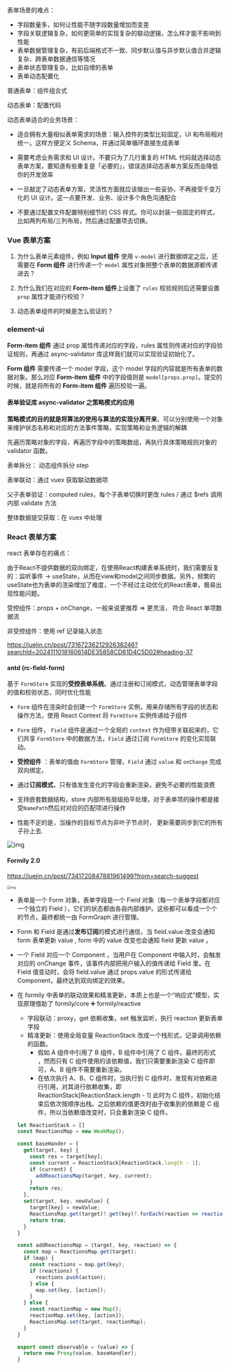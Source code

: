 表单场景的难点：

- 字段数量多，如何让性能不随字段数量增加而变差
- 字段关联逻辑复杂，如何更简单的实现复杂的联动逻辑，怎么样才能不影响到性能
- 表单数据管理复杂，有前后端格式不一致、同步默认值与异步默认值合并逻辑复杂、跨表单数据通信等情况
- 表单状态管理复杂，比如自增的表单
- 表单动态配置化



普通表单：组件组合式

动态表单：配置代码

动态表单适合的业务场景：

- 适合拥有大量相似表单需求的场景：输入控件的类型比较固定，UI 和布局相对统一。这样方便定义 Schema，并通过简单循环直接生成表单

- 需要考虑业务需求和 UI 设计。不要只为了几行重复的 HTML 代码就选择动态表单方案，要知道有些重复是「必要的」，错误选择动态表单方案反而会降低你的开发效率

- 一旦敲定了动态表单方案，灵活性方面就应该做出一些妥协，不再接受千变万化的 UI 设计。这一点要开发、业务、设计多个角色沟通配合

- 不要通过配置文件配置特别细节的 CSS 样式。你可以封装一些固定的样式，比如两列布局/三列布局，然后通过配置项去切换。

  

### Vue 表单方案

1. 为什么表单元素组件，例如 **Input 组件** 使用 `v-model` 进行数据绑定之后，还需要在 **Form 组件** 进行传递一个 `model` 属性对象把整个表单的数据源都传递进去？

2. 为什么我们在对应的 **Form-item 组件**上设置了 `rules` 校验规则后还需要设置 `prop` 属性才能进行校验？

3. 动态表单组件的时候是怎么验证的？




### element-ui

 **Form-item 组件** 通过 prop 属性传递对应的字段，rules 属性则传递对应的字段验证规则，再通过 async-validator 库这样我们就可以实现验证初始化了。

**Form 组件** 需要传递一个 model 字段，这个 model 字段的内容就是所有表单的数据对象。那么对应 **Form-item 组件** 中的字段值则是 `model[props.prop]`。提交的时候，就是将所有的 **Form-item 组件** 遍历校验一遍。



#### 表单验证库 async-validator 之策略模式的应用

**策略模式的目的就是将算法的使用与算法的实现分离开来**，可以分别使用一个对象来维护状态名称和对应的方法事件策略，实现策略和业务逻辑的解耦

先遍历策略对象的字段，再遍历字段中的策略数组，再执行具体策略规则对象的 validator 函数。



表单拆分：<component is="xxx" />  动态组件拆分 step

表单联动：通过 vuex 获取联动数据项

父子表单验证：computed rules，每个子表单切换时更改 rules / 通过 $refs 调用内部 validate 方法

整体数据提交获取：在 vuex 中处理



### React 表单方案

react 表单存在的痛点：

由于React不提供数据的双向绑定，在使用React构建表单系统时，我们需要反复的：监听事件 -> useState，从而在view和model之间同步数据。另外，频繁的useState也为表单的渲染增加了难度，一个不经过主动优化的React表单，极易出现性能问题。

受控组件：props + onChange，一般来说更推荐 => 更灵活， 符合 React 单项数据流

非受控组件：使用 ref 记录输入状态

https://juejin.cn/post/7316723621292638246?searchId=2024111018160614DE35858CD61D4C5D02#heading-37

#### antd (rc-field-form)

基于 `FormStore` 实现的**受控表单系统**。通过注册和订阅模式，动态管理表单字段的值和校验状态，同时优化性能

- `Form` 组件在渲染时会创建一个 `FormStore` 实例，用来存储所有字段的状态和操作方法，使用 React Context 将 `FormStore` 实例传递给子组件

- `Form` 组件， `Field` 组件是通过一个全局的 `context` 作为纽带关联起来的，它们共享 `FormStore` 中的数据方法，`Field` 通过订阅 `FormStore` 的变化实现联动。
- **受控组件** ：表单的值由 `FormStore` 管理，`Field` 通过 `value` 和 `onChange` 完成双向绑定。
- 通过**订阅模式**，只有值发生变化的字段会重新渲染，避免不必要的性能浪费
- 支持嵌套数据结构，store 内部所有层级拍平处理，对于表单项的操作都是接受` NamePath `然后对对应的匹配项进行操作
- 性能不足的是，当操作的目标节点为非叶子节点时， 更新需要同步到它的所有子孙上去.

![img](https://p9-juejin.byteimg.com/tos-cn-i-k3u1fbpfcp/64652037b3ee4d1184d79e8e105e2429~tplv-k3u1fbpfcp-jj-mark:3024:0:0:0:q75.awebp#?w=1588&h=778&s=144332&e=png&b=fffefe)

#### Formily 2.0

https://juejin.cn/post/7341720847881961499?from=search-suggest

<img src="https://p3-juejin.byteimg.com/tos-cn-i-k3u1fbpfcp/5b244932caa64ff48398157dc2b67acd~tplv-k3u1fbpfcp-jj-mark:3024:0:0:0:q75.awebp#?w=1580&h=586&s=46990&e=png&b=ffffff" alt="img" style="zoom:50%;" />

- 表单是一个 Form 对象，表单字段是一个 Field 对象（每一个表单字段都对应一个独立的 Field ），它们的状态都由各自内部维护。这些都可以看成一个个的节点，最终都统一由 FormGraph 进行管理。

- Form 和 Field 是通过**发布订阅**的模式进行通信，当 field.value 改变会通知 form 表单更新 value , form 中的 value 改变也会通知 field 更新 value 。

- 一个 Field 对应一个 Component ，当用户在 Component 中输入时，会触发对应的 onChange 事件，该事件内部把用户输入的值传递给 Field 里。在 Field 值变动时，会将 field.value 通过 props.value 的形式传递给 Component，最终达到双向绑定的效果。

- 在 formily 中表单的联动效果和精准更新，本质上也是一个“响应式”模型，实现原理借助了 formily/core ➕ formily/reactive 

  - 字段联动：proxy，get 依赖收集，set 触发监听，执行 reaction 更新表单字段
  - 精准更新：使用全局变量 ReactionStack 改成一个栈形式，记录调用依赖的函数。
    - 假如 A 组件中引用了 B 组件，B 组件中引用了 C 组件。最终的形式 ，然而只有 C 组件使用的该依赖值，我们只需要重新渲染 C 组件即可，A、B 组件不需要重新渲染。
    - 在依次执行 A、B、C 组件时，当执行到 C 组件时，发现有对依赖进行引用，对其进行依赖收集，即 ReactionStack[ReactionStack.length - 1] 此时为 C 组件，初始化结束后依次按顺序出栈。之后依赖的值更改时由于收集到的依赖是 C 组件，所以当依赖值改变时，只会重新渲染 C 组件。

  ```js
  let ReactionStack = []
  const ReactionsMap = new WeakMap();
  
  const baseHander = {
    get(target, key) {
      const res = target[key];
      const current = ReactionStack[ReactionStack.length - 1];
      if (current) {
        addReactionsMap(target, key, current);
      }
      return res;
    },
    set(target, key, newValue) {
      target[key] = newValue;
      ReactionsMap.get(target)?.get(key)?.forEach(reaction => reaction());
      return true;
    }
  }
  
  const addReactionsMap = (target, key, reaction) => {
    const map = ReactionsMap.get(target);
    if (map) {
      const reactions = map.get(key);
      if (reactions) {
        reactions.push(action);
      } else {
        map.set(key, [action]);
      }
    } else {
      const reactionMap = new Map();
      reactionMap.set(key, [action]);
      ReactionsMap.set(target, reactionMap);
    }
  }
  
  export const observable = (value) => {
    return new Proxy(value, baseHandler);
  }
  ```

  

  

  

  
